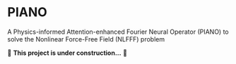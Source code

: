 # PIANO
A Physics-informed Attention-enhanced Fourier Neural Operator (PIANO) to solve the Nonlinear Force-Free Field (NLFFF) problem 

🚧 **This project is under construction...** 🚧  
